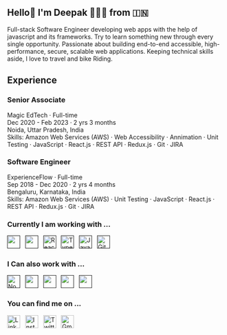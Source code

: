 ## Hello👋 I'm Deepak 👩🏻‍💻 from &#127470;&#127475;
Full-stack Software Engineer developing web apps with the help of javascript and its frameworks. Try to learn something new through every single opportunity. Passionate about building end-to-end accessible, high-performance, secure, scalable web applications.
Keeping technical skills aside, I love to travel and bike Riding.

## Experience 
### Senior Associate
Magic EdTech · Full-time<br />
Dec 2020 - Feb 2023 · 2 yrs 3 months<br />
Noida, Uttar Pradesh, India<br />
Skills: Amazon Web Services (AWS) · Web Accessibility · Annimation · Unit Testing · JavaScript · React.js · REST API · Redux.js · Git · JIRA

### Software Engineer
ExperienceFlow · Full-time<br />
Sep 2018 - Dec 2020 · 2 yrs 4 months<br />
Bengaluru, Karnataka, India<br />
Skills: Amazon Web Services (AWS) · Unit Testing · JavaScript · React.js · REST API · Redux.js · Git · JIRA

### Currently I am working with ...

<a href="" title="HTML" target="_blank" rel="noreferrer"><img src="https://www.vectorlogo.zone/logos/w3_html5/w3_html5-icon.svg" alt="" width="30" height="30"/></a>&nbsp;&nbsp;
<a href="" title="CSS" target="_blank" rel="noreferrer"><img src="https://www.vectorlogo.zone/logos/w3_css/w3_css-icon.svg" alt="" width="30" height="30"/></a>&nbsp;&nbsp;
<a href="" target="_blank" title="ReactJS" rel="noreferrer"><img src="https://www.vectorlogo.zone/logos/reactjs/reactjs-icon.svg" alt="ReactJS" width="30" height="30"/></a>&nbsp;&nbsp;
<a href="" target="_blank" title="TypeScript" rel="noreferrer"><img src="https://www.vectorlogo.zone/logos/typescriptlang/typescriptlang-icon.svg" alt="TypeScript" width="30" height="30"/></a>&nbsp;&nbsp;
<a href="" target="_blank" title="JavaScript" rel="noreferrer"><img src="https://www.freepnglogos.com/uploads/javascript-png/javascript-vector-logo-yellow-png-transparent-javascript-vector-12.png" alt="JavaScript" width="30" height="30"/></a>&nbsp;&nbsp;
<a href="" target="_blank" title="GitHub" rel="noreferrer"><img src="https://www.vectorlogo.zone/logos/github/github-tile.svg" alt="GitHub" width="30" height="30"/></a>&nbsp;&nbsp;

### I Can also work with ...

<a href="" target="_blank" title="Node.js" rel="noreferrer"><img src="https://www.vectorlogo.zone/logos/nodejs/nodejs-icon.svg" alt="Node.js" width="30" height="30"/></a>&nbsp;&nbsp;
<a href="" title="Java" target="_blank" rel="noreferrer"><img src="https://www.vectorlogo.zone/logos/java/java-icon.svg" alt="" width="30" height="30"/></a>&nbsp;&nbsp;
<a href="" title="Postman" target="_blank" rel="noreferrer"><img src="https://www.vectorlogo.zone/logos/getpostman/getpostman-icon.svg" alt="" width="30" height="30"/></a>&nbsp;&nbsp;
<a href="" title="Docker" target="_blank" rel="noreferrer"><img src="https://www.vectorlogo.zone/logos/docker/docker-icon.svg" alt="" width="30" height="30"/></a>&nbsp;&nbsp;
<a href="" title="Kubernetes" target="_blank" rel="noreferrer"><img src="https://www.vectorlogo.zone/logos/kubernetes/kubernetes-icon.svg" alt="" width="30" height="30"/></a>&nbsp;&nbsp;

### You can find me on ...

<a href="https://www.linkedin.com/in/deepak-kumar-91575236/" title="dklamoria" target="_blank" rel="noreferrer"><img src="https://www.vectorlogo.zone/logos/linkedin/linkedin-tile.svg" alt="LinkedIn" width="30" height="30"/></a>&nbsp;&nbsp;
<a href="https://www.instagram.com/deepakjs_dev/" title="dklamoria" target="_blank" rel="noreferrer"><img src="https://www.vectorlogo.zone/logos/instagram/instagram-icon.svg" alt="Instagram" width="30" height="30"/></a>&nbsp;&nbsp;
<a href="https://twitter.com/deepak__dev" target="_blank" title="dklamoria" rel="noreferrer"><img src="https://www.vectorlogo.zone/logos/twitter/twitter-tile.svg" alt="Twitter" width="30" height="30"/></a>&nbsp;&nbsp;
<a href="mailto:deepakkumarlamoria@gmail.com" target="_blank" title="deepakkumarlamoria@gmail.com" rel="noreferrer"><img src="https://www.vectorlogo.zone/logos/gmail/gmail-tile.svg" alt="Gmail" width="30" height="30"/></a>

